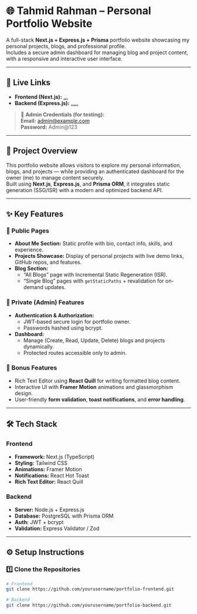 # 🌐 Tahmid Rahman – Personal Portfolio Website

A full-stack **Next.js + Express.js + Prisma** portfolio website showcasing my personal projects, blogs, and professional profile.  
Includes a secure admin dashboard for managing blog and project content, with a responsive and interactive user interface.

---

## 🚀 Live Links

- **Frontend (Next.js):** [...](#)  
- **Backend (Express.js):** [.....](#)  
<!-- - **Demo Video:** [https://youtu.be/your-demo-video](#) -->

> 🔐 **Admin Credentials (for testing):**  
> **Email:** admin@example.com  
> **Password:** Admin@123  

---

## 🧩 Project Overview

This portfolio website allows visitors to explore my personal information, blogs, and projects — while providing an authenticated dashboard for the owner (me) to manage content securely.  
Built using **Next.js**, **Express.js**, and **Prisma ORM**, it integrates static generation (SSG/ISR) with a modern and optimized backend API.

---

## ✨ Key Features

### 🧭 Public Pages
- **About Me Section:** Static profile with bio, contact info, skills, and experience.  
- **Projects Showcase:** Display of personal projects with live demo links, GitHub repos, and features.  
- **Blog Section:**  
  - “All Blogs” page with Incremental Static Regeneration (ISR).  
  - “Single Blog” pages with `getStaticPaths` + revalidation for on-demand updates.

### 🔐 Private (Admin) Features
- **Authentication & Authorization:**  
  - JWT-based secure login for portfolio owner.  
  - Passwords hashed using bcrypt.  
- **Dashboard:**  
  - Manage (Create, Read, Update, Delete) blogs and projects dynamically.  
  - Protected routes accessible only to admin.

### 🧰 Bonus Features
- Rich Text Editor using **React Quill** for writing formatted blog content.  
- Interactive UI with **Framer Motion** animations and glassmorphism design.  
- User-friendly **form validation**, **toast notifications**, and **error handling**.

---

## 🛠️ Tech Stack

### Frontend
- **Framework:** Next.js (TypeScript)  
- **Styling:** Tailwind CSS  
- **Animations:** Framer Motion  
- **Notifications:** React Hot Toast  
- **Rich Text Editor:** React Quill  

### Backend
- **Server:** Node.js + Express.js  
- **Database:** PostgreSQL with Prisma ORM  
- **Auth:** JWT + bcrypt  
- **Validation:** Express Validator / Zod  

---

## ⚙️ Setup Instructions

### 1️⃣ Clone the Repositories
```bash
# Frontend
git clone https://github.com/yourusername/portfolio-frontend.git

# Backend
git clone https://github.com/yourusername/portfolio-backend.git
